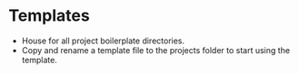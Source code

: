 # Templates
- House for all project boilerplate directories.
- Copy and rename a template file to the projects folder to start using the template.